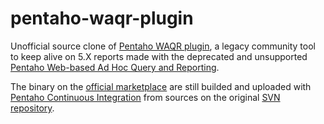 # pentaho-waqr-plugin

Unofficial source clone of [Pentaho WAQR plugin](svn://source.pentaho.org/svnroot/platform-plugins/waqr-plugin), a legacy community tool to keep alive on 5.X reports made with the deprecated and unsupported [Pentaho Web-based Ad Hoc Query and Reporting](http://community.pentaho.com/faq/waqr_faq.php).

The binary on the [official marketplace](http://www.pentaho.com/marketplace/) are still builded and uploaded with [Pentaho Continuous Integration](http://ci.pentaho.com/job/WAQR-Plugin/) from sources on the original [SVN repository](svn://source.pentaho.org/svnroot/platform-plugins/waqr-plugin).
